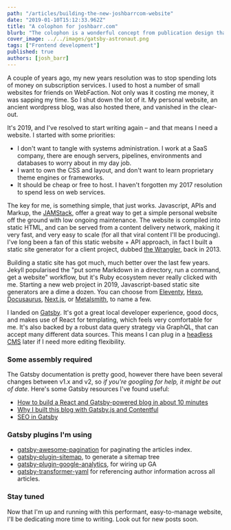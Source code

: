 ```yaml
---
path: "/articles/building-the-new-joshbarrcom-website"
date: "2019-01-10T15:12:33.962Z"
title: "A colophon for joshbarr.com"
blurb: "The colophon is a wonderful concept from publication design that's found its way to the internet. This is my website's colophon, giving details of its authorship and printing."
cover_image: ../../images/gatsby-astronaut.png
tags: ["Frontend development"]
published: true
authors: [josh_barr]
---
```


A couple of years ago, my new years resolution was to stop spending lots of money on subscription services. I used to host a number of small websites for friends on WebFaction. Not only was it costing me money, it was sapping my time. So I shut down the lot of it. My personal website, an ancient wordpress blog, was also hosted there, and vanished in the clear-out. 

It's 2019, and I've resolved to start writing again – and that means I need a website. I started with some priorities:

* I don't want to tangle with systems administration. I work at a SaaS company, there are enough servers, pipelines, environments and databases to worry about in my day job. 
* I want to own the CSS and layout, and don't want to learn proprietary theme engines or frameworks. 
* It should be cheap or free to host. I haven't forgotten my 2017 resolution to spend less on web services.

The key for me, is something simple, that just works. Javascript, APIs and Markup, the [JAMStack](https://jamstack.org), offer a great way to get a simple personal website off the ground with low ongoing maintenance. The website is compiled into static HTML, and can be served from a content delivery network, making it very fast, and very easy to scale (for all that viral content I'll be producing). I've long been a fan of this static website + API approach, in fact I built a static site generator for a client project, dubbed [the Wrangler](https://github.com/springload/Wrangler.py), back in 2013.

Building a static site has got much, much better over the last few years. Jekyll popularised the "put some Markdown in a directory, run a command, get a website" workflow, but it's Ruby ecosystem never really clicked with me. Starting a new web project in 2019, Javascript-based static site generators are a dime a dozen. You can choose from [Eleventy](https://www.11ty.io/), [Hexo](https://hexo.io/), [Docusaurus](https://docusaurus.io), [Next.js](https://nextjs.org), or [Metalsmith](https://metalsmith.io/), to name a few.

I landed on [Gatsby](https://www.gatsbyjs.org/). It's got a great local developer experience, good docs, and makes use of React for templating, which feels very comfortable for me. It's also backed by a robust data query strategy via GraphQL, that can accept many different data sources. This means I can plug in a [headless CMS](https://contentful.com) later if I need more editing flexibility. 

### Some assembly required

The Gatsby documentation is pretty good, however there have been several changes between v1.x and v2, so _if you're googling for help, it might be out of date_. Here's some Gatsby resources I've found useful:

* [How to build a React and Gatsby-powered blog in about 10 minutes](https://medium.freecodecamp.org/how-to-build-a-react-and-gatsby-powered-blog-in-about-10-minutes-625c35c06481)
* [Why I built this blog with Gatsby.js and Contentful](https://www.halfelectronic.com/post/why-i-built-this-blog-with-gatsby-and-contentful/)
* [SEO in Gatsby](https://reactgo.com/gatsby-advanced-blog-tutorial/#seo-in-gatsby)

### Gatsby plugins I'm using
* [gatsby-awesome-pagination](https://github.com/GatsbyCentral/gatsby-awesome-pagination) for paginating the articles index. 
* [gatsby-plugin-sitemap](https://www.npmjs.com/package/gatsby-plugin-sitemap), to generate a sitemap tree
* [gatsby-plugin-google-analytics](https://www.gatsbyjs.org/packages/gatsby-plugin-google-analytics/), for wiring up GA
* [gatsby-transformer-yaml](https://www.npmjs.com/package/gatsby-transformer-yaml) for referencing author information across all articles.


### Stay tuned 

Now that I'm up and running with this performant, easy-to-manage website, I'll be dedicating more time to writing. Look out for new posts soon.
